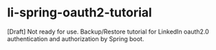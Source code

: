 # li-spring-oauth2-tutorial
[Draft] Not ready for use.
Backup/Restore tutorial for LinkedIn oauth2.0 authentication and authorization by Spring boot. 
